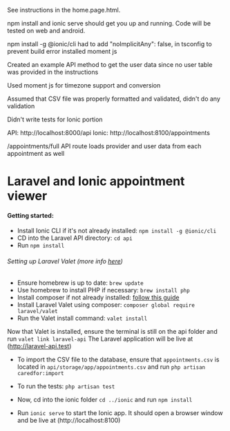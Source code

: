 See instructions in the home.page.html.

npm install and ionic serve should get you up and running.
Code will be tested on web and android.

npm install -g @ionic/cli
had to add "noImplicitAny": false, in tsconfig to prevent build error
installed moment js

Created an example API method to get the user data since no user table was provided in the instructions

Used moment js for timezone support and conversion

Assumed that CSV file was properly formatted and validated, didn't do any validation

Didn't write tests for Ionic portion

API: http://localhost:8000/api
Ionic: http://localhost:8100/appointments

/appointments/full API route loads provider and user data from each appointment as well

# Laravel and Ionic appointment viewer

#### Getting started:

- Install Ionic CLI if it's not already installed: `npm install -g @ionic/cli`
- CD into the Laravel API directory: `cd api`
- Run `npm install`

###### Setting up Laravel Valet (more info [here](https://laravel.com/docs/10.x/valet))

- Ensure homebrew is up to date: `brew update`
- Use homebrew to install PHP if necessary: `brew install php`
- Install composer if not already installed: [follow this guide](https://getcomposer.org/doc/00-intro.md)
- Install Laravel Valet using composer: `composer global require laravel/valet`
- Run the Valet install command: `valet install`

Now that Valet is installed, ensure the terminal is still on the api folder and run `valet link laravel-api`
The Laravel application will be live at (http://laravel-api.test)

- To import the CSV file to the database, ensure that `appointments.csv` is located in `api/storage/app/appointments.csv` and run `php artisan caredfor:import`
- To run the tests: `php artisan test`

- Now, cd into the ionic folder `cd ../ionic` and run `npm install`
- Run `ionic serve` to start the Ionic app. It should open a browser window and be live at (http://localhost:8100)
